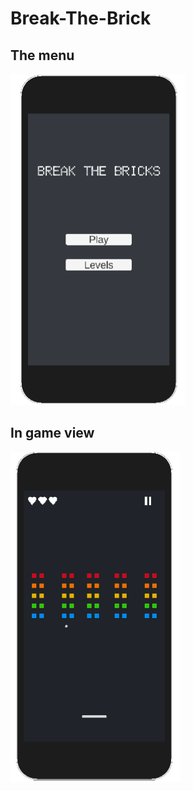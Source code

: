 # Break-The-Brick
## The menu
![alt text](https://github.com/Jonathankjellen/Break-The-Brick/blob/main/Assets/Screenshots/menu.png?raw=true)
## In game view
![alt text](https://github.com/Jonathankjellen/Break-The-Brick/blob/main/Assets/Screenshots/ingame.png?raw=true)
